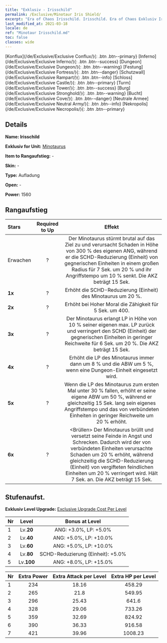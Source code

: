 ```yaml
---
title: "Exklusiv - Irisschild"
permalink: /Exclusive/Minotaur Iris Shield/
excerpt: "Era of Chaos Irisschild. Irisschild. Era of Chaos Exklusiv Irisschild. Minotaurus Exklusiv."
last_modified_at: 2021-03-18
locale: de
ref: "Minotaur Irisschild.md"
toc: false
classes: wide
---
```

 [Konflux](/de/Exclusive/Exclusive Conflux/){: .btn .btn--primary} [Inferno](/de/Exclusive/Exclusive Inferno/){: .btn .btn--success} [Dungeon](/de/Exclusive/Exclusive Dungeon/){: .btn .btn--warning} [Festung](/de/Exclusive/Exclusive Fortress/){: .btn .btn--danger} [Schutzwall](/de/Exclusive/Exclusive Rampart/){: .btn .btn--info} [Schloss](/de/Exclusive/Exclusive Castle/){: .btn .btn--primary} [Turm](/de/Exclusive/Exclusive Tower/){: .btn .btn--success} [Burg](/de/Exclusive/Exclusive Stronghold/){: .btn .btn--warning} [Bucht](/de/Exclusive/Exclusive Cove/){: .btn .btn--danger} [Neutrale Armee](/de/Exclusive/Exclusive Neutral Army/){: .btn .btn--info} [Nekropolis](/de/Exclusive/Exclusive Necropolis/){: .btn .btn--primary} 

## Details
 **Name: Irisschild** 

 **Exklusiv for Unit:** [Minotaurus](/de/units/Minotaur/) 

 **Item to Rangaufstieg:** -

 **Skin:** -

 **Type:** Aufladung

 **Open:** -

 **Power:** 1560

## Rangaufstieg

  |     Stars    |  Required to Up | Effekt |
  |:-------------|:---------------:|:---------------:|
  |  Erwachen  | ? | <Brutaler Ansturm> Der Minotaurus stürmt brutal auf das Ziel zu und verursacht Schaden in Höhe von 300 % des eigenen ANG, während er die SCHD-Reduzierung (Einheit) von gegnerischen Einheiten in einem großen Radius für 7 Sek. um 20 % und ihr Angriffstempo um 10 % senkt. Die AKZ beträgt 15 Sek. |
  | **1x** <i class="fas fa-star"/> | ? | Erhöht die SCHD-Reduzierung (Einheit) des Minotaurus um 20 %. |
  | **2x** <i class="fas fa-star"/> | ? | Erhöht bei Hoher Moral die Zähigkeit für 5 Sek. um 400. |
  | **3x** <i class="fas fa-star"/> | ? | <Blutrausch> Der Minotaurus erlangt LP in Höhe von 10 % seiner eigenen max. LP zurück und verringert den SCHD (Einheit) der gegnerischen Einheiten in geringer Reichweite für 6 Sek. um 20 %. Die AKZ beträgt 15 Sek. |
  | **4x** <i class="fas fa-star"/> | ? | Erhöht die LP des Minotaurus immer dann um 8 % und die ABW um 5 %, wenn eine Dungeon-Einheit eingesetzt wird. |
  | **5x** <i class="fas fa-star"/> | ? | Wenn die LP des Minotaurus zum ersten Mal unter 30 % fallen, erhöht er seine eigene ABW um 50 %, während er gleichzeitig 15 Sek. lang sein eigenes Angriffstempo und das von verbündeten Einheiten in geringer Reichweite um 20 % erhöht. |
  | **6x** <i class="fas fa-star"/> | ? | <Brüllen> Der Minotaurus brüllt und versetzt seine Feinde in Angst und Schrecken. Dadurch wird der von verbündeten Einheiten verursachte Schaden um 20 % erhöht, während gleichzeitig die SCHD-Reduzierung (Einheit) von vergifteten feindlichen Einheiten um 20 % verringert wird. Hält 7 Sek. an. Die AKZ beträgt 15 Sek. |


## Stufenaufst.
 **Exklusiv Level Upgrade:** [Exclusive Upgrade Cost Per Level](/Exclusive/ExclusiveUpgradeCostPerLevel/)

  |  Nr  |   Level  | Bonus at Level |
  |:-----|:--------:|:--------------:|
  | 1 | Lv.**20** | ANG: +3.0%, LP: +5.0% |
  | 2 | Lv.**40** | ANG: +5.0%, LP: +10.0% |
  | 3 | Lv.**60** | ANG: +5.0%, LP: +10.0% |
  | 4 | Lv.**80** | SCHD-Reduzierung (Einheit): +5.0% |
  | 5 | Lv.**100** | ANG: +8.0%, LP: +15.0% |


  |  Nr  |  Extra Power | Extra Attack per Level | Extra HP per Level |
  |:-----|:--------:|:--------:|:--------:|
  | 1 | 234 | 18.16 | 458.29 |
  | 2 | 265 | 21.8 | 549.95 |
  | 3 | 296 | 25.43 | 641.6 |
  | 4 | 328 | 29.06 | 733.26 |
  | 5 | 359 | 32.69 | 824.92 |
  | 6 | 390 | 36.33 | 916.58 |
  | 7 | 421 | 39.96 | 1008.23 |


